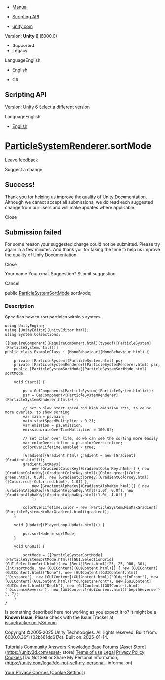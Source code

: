 [ ]()

  * [Manual](../Manual/index.html)
  * [Scripting API](../ScriptReference/index.html)

  * [unity.com](https://unity.com/)

Version: **Unity 6** (6000.0)

  * Supported
  * Legacy

LanguageEnglish

  * [English]()

  * C#

[ ](https://docs.unity3d.com)

## Scripting API

Version: Unity 6 Select a different version

LanguageEnglish

  * [English]()

#  [ParticleSystemRenderer](ParticleSystemRenderer.html).sortMode

Leave feedback

Suggest a change

## Success!

Thank you for helping us improve the quality of Unity Documentation. Although
we cannot accept all submissions, we do read each suggested change from our
users and will make updates where applicable.

Close

## Submission failed

For some reason your suggested change could not be submitted. Please <a>try
again</a> in a few minutes. And thank you for taking the time to help us
improve the quality of Unity Documentation.

Close

Your name Your email Suggestion* Submit suggestion

Cancel

[ ]()

public [ParticleSystemSortMode](ParticleSystemSortMode.html) sortMode;

### Description

Specifies how to sort particles within a system.

    
    
    using UnityEngine;
    using [UnityEditor](UnityEditor.html);
    using System.Collections;  
      
    [[RequireComponent](RequireComponent.html)(typeof([ParticleSystem](ParticleSystem.html)))]
    public class ExampleClass : [MonoBehaviour](MonoBehaviour.html) {  
      
        private [ParticleSystem](ParticleSystem.html) ps;
        private [ParticleSystemRenderer](ParticleSystemRenderer.html) psr;
        public [ParticleSystemSortMode](ParticleSystemSortMode.html) sortMode;  
      
        void Start() {  
      
            ps = GetComponent<[ParticleSystem](ParticleSystem.html)>();
            psr = GetComponent<[ParticleSystemRenderer](ParticleSystemRenderer.html)>();  
      
            // set a slow start speed and high emission rate, to cause more overlap, to show sorting
            var main = ps.main;
            main.startSpeedMultiplier = 0.2f;
            var emission = ps.emission;
            emission.rateOverTimeMultiplier = 100.0f;  
      
            // set color over life, so we can see the sorting more easily
            var colorOverLifetime = ps.colorOverLifetime;
            colorOverLifetime.enabled = true;  
      
            [Gradient](Gradient.html) gradient = new [Gradient](Gradient.html)();
            gradient.SetKeys(
                new [GradientColorKey](GradientColorKey.html)[] { new [GradientColorKey](GradientColorKey.html)([Color.green](Color-green.html), 0.0f), new [GradientColorKey](GradientColorKey.html)([Color.red](Color-red.html), 1.0f) },
                new [GradientAlphaKey](GradientAlphaKey.html)[] { new [GradientAlphaKey](GradientAlphaKey.html)(1.0f, 0.0f), new [GradientAlphaKey](GradientAlphaKey.html)(1.0f, 1.0f) }
                );  
      
            colorOverLifetime.color = new [ParticleSystem.MinMaxGradient](ParticleSystem.MinMaxGradient.html)(gradient);
        }  
      
        void [Update](PlayerLoop.Update.html)() {  
      
            psr.sortMode = sortMode;
        }  
      
        void OnGUI() {  
      
            sortMode = ([ParticleSystemSortMode](ParticleSystemSortMode.html))[GUI.SelectionGrid](GUI.SelectionGrid.html)(new [Rect](Rect.html)(25, 25, 900, 30), (int)sortMode, new [GUIContent](GUIContent.html)[] { new [GUIContent](GUIContent.html)("None"), new [GUIContent](GUIContent.html)("Distance"), new [GUIContent](GUIContent.html)("OldestInFront"), new [GUIContent](GUIContent.html)("YoungestInFront"), new [GUIContent](GUIContent.html)("Depth"), new [GUIContent](GUIContent.html)("DistanceReverse"), new [GUIContent](GUIContent.html)("DepthReverse") }, 7);
        }
    }
    

Is something described here not working as you expect it to? It might be a
**Known Issue**. Please check with the Issue Tracker at
[issuetracker.unity3d.com](https://issuetracker.unity3d.com).

Copyright ©2005-2025 Unity Technologies. All rights reserved. Built from:
6000.0.36f1 (02b661dc617c). Built on: 2025-01-14.

[Tutorials](https://unity3d.com/learn) [Community
Answers](https://answers.unity3d.com) [Knowledge
Base](https://support.unity3d.com/hc/en-us)
[Forums](https://forum.unity3d.com) [Asset Store](https://unity3d.com/asset-
store) [Terms of use](https://docs.unity3d.com/Manual/TermsOfUse.html)
[Legal](https://unity.com/legal) [Privacy
Policy](https://unity.com/legal/privacy-policy)
[Cookies](https://unity.com/legal/cookie-policy) [Do Not Sell or Share My
Personal Information](https://unity.com/legal/do-not-sell-my-personal-
information)

[Your Privacy Choices (Cookie Settings)](javascript:void\(0\);)

